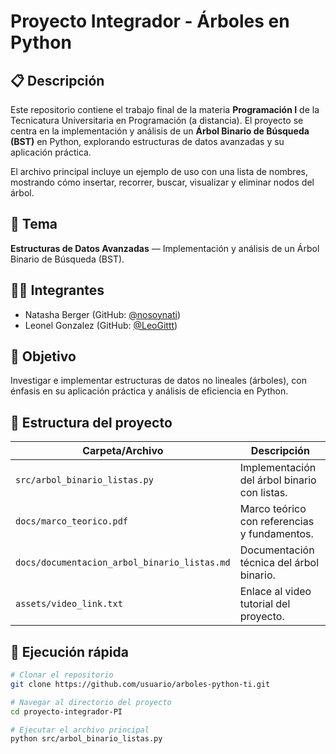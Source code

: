 # Proyecto Integrador - Árboles en Python

## 📋 Descripción
Este repositorio contiene el trabajo final de la materia **Programación I** de la Tecnicatura Universitaria en Programación (a distancia). El proyecto se centra en la implementación y análisis de un **Árbol Binario de Búsqueda (BST)** en Python, explorando estructuras de datos avanzadas y su aplicación práctica.

El archivo principal incluye un ejemplo de uso con una lista de nombres, mostrando cómo insertar, recorrer, buscar, visualizar y eliminar nodos del árbol.

## 📌 Tema
**Estructuras de Datos Avanzadas** — Implementación y análisis de un Árbol Binario de Búsqueda (BST).

## 👨‍💻 Integrantes
- Natasha Berger (GitHub: [@nosoynati](https://github.com/nosoynati))
- Leonel Gonzalez (GitHub: [@LeoGittt](https://github.com/LeoGittt))

## 🎯 Objetivo
Investigar e implementar estructuras de datos no lineales (árboles), con énfasis en su aplicación práctica y análisis de eficiencia en Python.

## 📂 Estructura del proyecto

| Carpeta/Archivo                            | Descripción                                              |
|--------------------------------------------|----------------------------------------------------------|
| `src/arbol_binario_listas.py`              | Implementación del árbol binario con listas.             |    
| `docs/marco_teorico.pdf`                   | Marco teórico con referencias y fundamentos.             |
| `docs/documentacion_arbol_binario_listas.md` | Documentación técnica del árbol binario.               |            
| `assets/video_link.txt`                    | Enlace al video tutorial del proyecto.                   |

## 🧪 Ejecución rápida

```bash
# Clonar el repositorio
git clone https://github.com/usuario/arboles-python-ti.git

# Navegar al directorio del proyecto
cd proyecto-integrador-PI

# Ejecutar el archivo principal
python src/arbol_binario_listas.py

